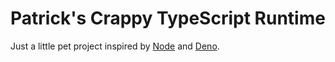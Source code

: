 # Patrick's Crappy TypeScript Runtime
Just a little pet project inspired by [Node](https://github.com/nodejs/node) and [Deno](https://github.com/ry/deno).